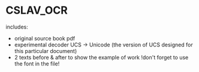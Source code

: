 # CSLAV_OCR
includes:
- original source book pdf
- experimental decoder UCS -> Unicode (the version of UCS designed for this particular document)
- 2 texts before & after to show the example of work
  !don't forget to use the font in the file!
